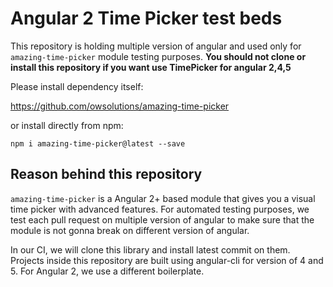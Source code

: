 # Angular 2 Time Picker test beds

This repository is holding multiple version of angular and used only for `amazing-time-picker` module testing
purposes. **You should not clone or install this repository if you want use TimePicker for angular 2,4,5**

Please install dependency itself:

https://github.com/owsolutions/amazing-time-picker

or install directly from npm:
```
npm i amazing-time-picker@latest --save
```

## Reason behind this repository

`amazing-time-picker` is a Angular 2+ based module that gives you a visual time picker with advanced features.
For automated testing purposes, we test each pull request on multiple version of angular to make sure that the module is not gonna break on different version of angular.

In our CI, we will clone this library and install latest commit on them. Projects inside this repository are built
using angular-cli for version of 4 and 5. For Angular 2, we use a different boilerplate.

